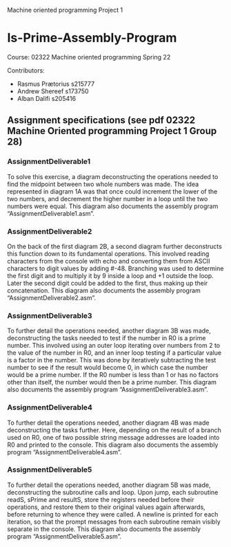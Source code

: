 Machine oriented programming Project 1

# Is-Prime-Assembly-Program #
Course: 02322 Machine oriented programming Spring 22

Contributors:
- Rasmus Prætorius s215777
- Andrew Shereef s173750
- Alban Dalifi s205416

## Assignment specifications (see pdf 02322 Machine Oriented programming Project 1 Group 28) ##

### AssignmentDeliverable1 ###
To solve this exercise, a diagram deconstructing the operations needed to find the midpoint
between two whole numbers was made. The idea represented in diagram 1A was that once
could increment the lower of the two numbers, and decrement the higher number in a loop
until the two numbers were equal. This diagram also documents the assembly program
“AssignmentDeliverable1.asm”.

### AssignmentDeliverable2 ###
On the back of the first diagram 2B, a second diagram further deconstructs this function
down to its fundamental operations. This involved reading characters from the console with
echo and converting them from ASCII characters to digit values by adding #-48. Branching
was used to determine the first digit and to multiply it by 9 inside a loop and +1 outside the
loop. Later the second digit could be added to the first, thus making up their concatenation.
This diagram also documents the assembly program “AssignmentDeliverable2.asm”.

### AssignmentDeliverable3 ###
To further detail the operations needed, another diagram 3B was made, deconstructing the
tasks needed to test if the number in R0 is a prime number. This involved using an outer
loop iterating over numbers from 2 to the value of the number in R0, and an inner loop
testing if a particular value is a factor in the number. This was done by iteratively subtracting
the test number to see if the result would become 0, in which case the number would be a
prime number. If the R0 number is less than 1 or has no factors other than itself, the number
would then be a prime number. This diagram also documents the assembly program
“AssignmentDeliverable3.asm”.

### AssignmentDeliverable4 ###
To further detail the operations needed, another diagram 4B was made deconstructing the
tasks further. Here, depending on the result of a branch used on R0, one of two possible
string message addresses are loaded into R0 and printed to the console. This diagram also
documents the assembly program “AssignmentDeliverable4.asm”.

### AssignmentDeliverable5 ###
To further detail the operations needed, another diagram 5B was made, deconstructing the
subroutine calls and loop. Upon jump, each subroutine readS, sPrime and resultS, store the
registers needed before their operations, and restore them to their original values again
afterwards, before returning to whence they were called. A newline is printed for each
iteration, so that the prompt messages from each subroutine remain visibly separate in the
console. This diagram also documents the assembly program
“AssignmentDeliverable5.asm”.